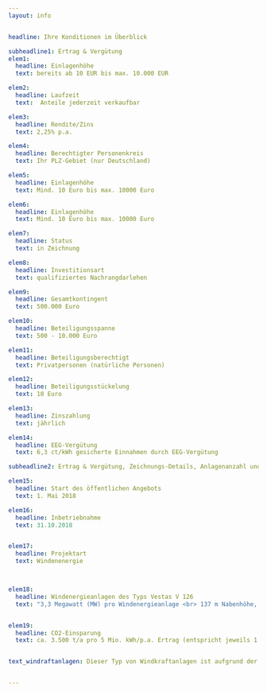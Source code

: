 ```yaml
---
layout: info


headline: Ihre Konditionen im Überblick

subheadline1: Ertrag & Vergütung
elem1:
  headline: Einlagenhöhe
  text: bereits ab 10 EUR bis max. 10.000 EUR

elem2:
  headline: Laufzeit
  text:  Anteile jederzeit verkaufbar

elem3:
  headline: Rendite/Zins
  text: 2,25% p.a.

elem4:
  headline: Berechtigter Personenkreis
  text: Ihr PLZ-Gebiet (nur Deutschland)

elem5:
  headline: Einlagenhöhe
  text: Mind. 10 Euro bis max. 10000 Euro

elem6:
  headline: Einlagenhöhe
  text: Mind. 10 Euro bis max. 10000 Euro

elem7:
  headline: Status
  text: in Zeichnung

elem8:
  headline: Investitionsart
  text: qualifiziertes Nachrangdarlehen

elem9:
  headline: Gesamtkontingent
  text: 500.000 Euro

elem10:
  headline: Beteiligungsspanne
  text: 500 - 10.000 Euro

elem11:
  headline: Beteiligungsberechtigt
  text: Privatpersonen (natürliche Personen)

elem12:
  headline: Beteiligungsstückelung
  text: 10 Euro

elem13:
  headline: Zinszahlung
  text: jährlich

elem14:
  headline: EEG-Vergütung
  text: 6,3 ct/kWh gesicherte Einnahmen durch EEG-Vergütung

subheadline2: Ertrag & Vergütung, Zeichnungs-Details, Anlagenanzahl und Anlagentyp

elem15:
  headline: Start des öffentlichen Angebots
  text: 1. Mai 2018

elem16:
  headline: Inbetriebnahme
  text: 31.10.2018


elem17:
  headline: Projektart
  text: Windenenergie



elem18:
  headline: Windenergieanlagen des Typs Vestas V 126
  text: "3,3 Megawatt (MW) pro Windenergieanlage <br> 137 m Nabenhöhe, 126 m Rotordurchmesser "


elem19:
  headline: CO2-Einsparung
  text: ca. 3.500 t/a pro 5 Mio. kWh/p.a. Ertrag (entspricht jeweils 1.4000 Haushalten)


text_windraftanlagen: Dieser Typ von Windkraftanlagen ist aufgrund der hohen Nabenhöhe und des großen Rotordurchmessers speziell für Binnenstandorte geeignet. Die Anlage läuft bei einer Windgeschwindigkeit von 3 Metern pro Sekunde (m/s) an. Das sind knapp 40 km/h oder Windstärke 6 auf der Beaufort Skala.


---
```


